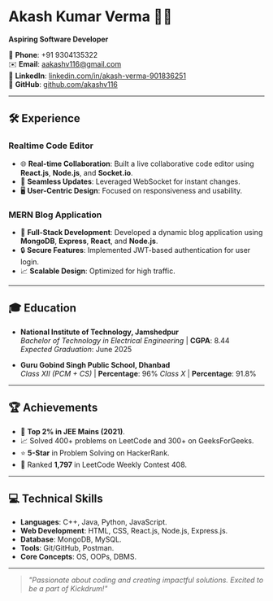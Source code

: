 # Akash Kumar Verma 👨‍💻  
**Aspiring Software Developer**

📱 **Phone**: +91 9304135322  
✉️ **Email**: [aakashv116@gmail.com](mailto:aakashv116@gmail.com)  
🔗 **LinkedIn**: [linkedin.com/in/akash-verma-901836251](https://www.linkedin.com/in/akash-verma-901836251/)  
🐙 **GitHub**: [github.com/akashv116](https://github.com/akashv116) 

---

## 🛠️ **Experience**

### **Realtime Code Editor**
- 🌐 **Real-time Collaboration**: Built a live collaborative code editor using **React.js**, **Node.js**, and **Socket.io**.  
- 🔄 **Seamless Updates**: Leveraged WebSocket for instant changes.  
- 🖥️ **User-Centric Design**: Focused on responsiveness and usability.  

### **MERN Blog Application**
- 📝 **Full-Stack Development**: Developed a dynamic blog application using **MongoDB**, **Express**, **React**, and **Node.js**.  
- 🔒 **Secure Features**: Implemented JWT-based authentication for user login.  
- 📈 **Scalable Design**: Optimized for high traffic.

---

## 🎓 **Education**
- **National Institute of Technology, Jamshedpur**  
  *Bachelor of Technology in Electrical Engineering* | **CGPA**: 8.44  
  *Expected Graduation*: June 2025  

- **Guru Gobind Singh Public School, Dhanbad**  
  *Class XII (PCM + CS)* | **Percentage**: 96% 
  *Class X* | **Percentage**: 91.8% 

---

## 🏆 **Achievements**
- 🏅 **Top 2% in JEE Mains (2021)**.  
- 📈 Solved 400+ problems on LeetCode and 300+ on GeeksForGeeks.  
- ⭐ **5-Star** in Problem Solving on HackerRank.  
- 🥇 Ranked **1,797** in LeetCode Weekly Contest 408.  

---

## 💻 **Technical Skills**
- **Languages**: C++, Java, Python, JavaScript.  
- **Web Development**: HTML, CSS, React.js, Node.js, Express.js.  
- **Database**: MongoDB, MySQL.  
- **Tools**: Git/GitHub, Postman.  
- **Core Concepts**: OS, OOPs, DBMS.

---

> *"Passionate about coding and creating impactful solutions. Excited to be a part of Kickdrum!"*
